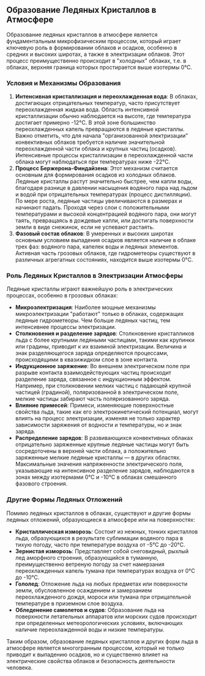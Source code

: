 ## Образование Ледяных Кристаллов в Атмосфере

Образование ледяных кристаллов в атмосфере является фундаментальным микрофизическим процессом, который играет ключевую роль в формировании облаков и осадков, особенно в средних и высоких широтах, а также в электризации облаков. Этот процесс преимущественно происходит в "холодных" облаках, т.е. в облаках, верхняя граница которых простирается выше изотермы 0°С.

### Условия и Механизмы Образования

1. **Интенсивная кристаллизация и переохлажденная вода**: В облаках, достигающих отрицательных температур, часто присутствует переохлажденная жидкая вода. Область интенсивной кристаллизации обычно наблюдается на высоте, где температура достигает примерно -12°C. В этой зоне большинство переохлажденных капель превращаются в ледяные кристаллы. Важно отметить, что для начала "организованной электризации" конвективных облаков требуется наличие значительной переохлажденной части облака и крупных частиц (осадков). Интенсивные процессы кристаллизации в переохлажденной части облака могут наблюдаться при температурах ниже -22°C.
2. **Процесс Бержерона-Финдайзена**: Этот механизм считается основным для формирования осадков из холодных облаков. Ледяные кристаллы растут значительно быстрее, чем капли воды, благодаря разнице в давлении насыщения водяного пара над льдом и водой при отрицательных температурах (процесс дистилляции). По мере роста, ледяные частицы увеличиваются в размерах и начинают падать. Проходя через слои с положительными температурами и высокой концентрацией водяного пара, они могут таять, превращаясь в дождевые капли, или достигать поверхности земли в виде снежинок, если не успевают растаять.
3. **Фазовый состав облаков**: В умеренных и высоких широтах основным условием выпадения осадков является наличие в облаке трех фаз: водяного пара, капелек воды и ледяных элементов. Активная часть грозовых облаков, где гидрометеоры существуют в различных агрегатных состояниях, находится выше изотермы 0°C.

### Роль Ледяных Кристаллов в Электризации Атмосферы

Ледяные кристаллы играют важнейшую роль в электрических процессах, особенно в грозовых облаках:

* **Микроэлектризация**: Наиболее мощные механизмы микроэлектризации "работают" только в облаках, содержащих ледяные гидрометеоры. Чем больше ледяных частиц, тем интенсивнее процессы электризации.
* **Столкновения и разделение зарядов**: Столкновение кристалликов льда с более крупными ледяными частицами, такими как крупинки или градины, приводит к их взаимной электризации. Величина и знак разделяющегося заряда определяются процессами, происходящими в квазижидком слое в зоне контакта.
* **Индукционное заряжение**: Во внешнем электрическом поле при разрыве контакта взаимодействующих частиц происходит разделение заряда, связанное с индукционным эффектом. Например, при столкновении мелких частиц с падающей крупной частицей (градиной), поляризованной в электрическом поле, мелкие частицы забирают часть поляризованного заряда.
* **Влияние примесей**: Примеси, изменяющие поверхностные свойства льда, такие как его электрокинетический потенциал, могут влиять на процесс электризации, изменяя не только характер зависимости заряжения от водности и температуры, но и знак заряда.
* **Распределение зарядов**: В развивающихся конвективных облаках отрицательно заряженные крупные ледяные частицы могут быть сосредоточены в верхней части облака, а положительно заряженные мелкие ледяные кристаллы — в других областях. Максимальные значения напряженности электрического поля, указывающие на интенсивное разделение зарядов, наблюдаются в зонах между изотермами 0°C и -10°C в облаках смешанного фазового строения.

### Другие Формы Ледяных Отложений

Помимо ледяных кристаллов в облаках, существуют и другие формы ледяных отложений, образующиеся в атмосфере или на поверхностях:

* **Кристаллическая изморозь**: Состоит из нежных, тонких кристаллов льда, образующихся в результате сублимации водяного пара в тихую погоду, часто при температуре воздуха от -5°C до -20°C.
* **Зернистая изморозь**: Представляет собой снеговидный, рыхлый лед аморфного строения, образующийся в туманную, преимущественно ветреную погоду за счет намерзания переохлажденных капель тумана при температурах воздуха от 0°C до -10°C.
* **Гололед**: Отложение льда на любых предметах или поверхности земли, обусловленное осаждением и замерзанием переохлажденного дождя, мороси или тумана при отрицательной температуре в приземном слое воздуха.
* **Обледенение самолетов и судов**: Образование льда на поверхности летательных аппаратов или морских судов происходит при определенных метеорологических условиях, включающих наличие переохлажденной воды и низкие температуры.

Таким образом, образование ледяных кристаллов и других форм льда в атмосфере является многогранным процессом, который не только приводит к выпадению осадков, но и существенно влияет на электрические свойства облаков и безопасность деятельности человека.
